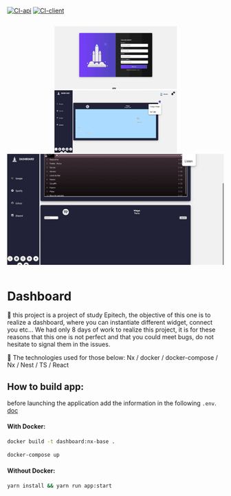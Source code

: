 [![CI-api](https://github.com/EpitechPromo2024/B-DEV-500-MPL-5-1-dashboard-clement.bolin/actions/workflows/ci-api.yml/badge.svg)](https://github.com/EpitechPromo2024/B-DEV-500-MPL-5-1-dashboard-clement.bolin/actions/workflows/ci-api.yml)
[![CI-client](https://github.com/EpitechPromo2024/B-DEV-500-MPL-5-1-dashboard-clement.bolin/actions/workflows/ci-client.yml/badge.svg)](https://github.com/EpitechPromo2024/B-DEV-500-MPL-5-1-dashboard-clement.bolin/actions/workflows/ci-client.yml)

<div style='
  display: flex;
  justify-content: center;
  flex-direction: row;
  flex-wrap: wrap;
'>
  <p align="center">
    <img width="285px" src='./assets/intro.gif' alt='gif'>
    <img width="285px" src='./assets/widget.gif' alt='gif'>
    <img width="575px" src='./assets/mid.gif' alt='gif'>
  </p>
</div>

# Dashboard

📖 this project is a project of study Epitech, the objective of this one is to realize a dashboard, where you can instantiate different widget, connect you etc...
We had only 8 days of work to realize this project, it is for these reasons that this one is not perfect and that you could meet bugs, do not hesitate to signal them in the issues.

🚀 The technologies used for those below:
Nx / docker / docker-compose / Nx / Nest / TS / React

## How to build app:

before launching the application add the information in the following `.env`. [doc](./docs/Oauth2.md)

#### With Docker:

```sh
docker build -t dashboard:nx-base .
```

```sh
docker-compose up
```

#### Without Docker:

```sh
yarn install && yarn run app:start
```
